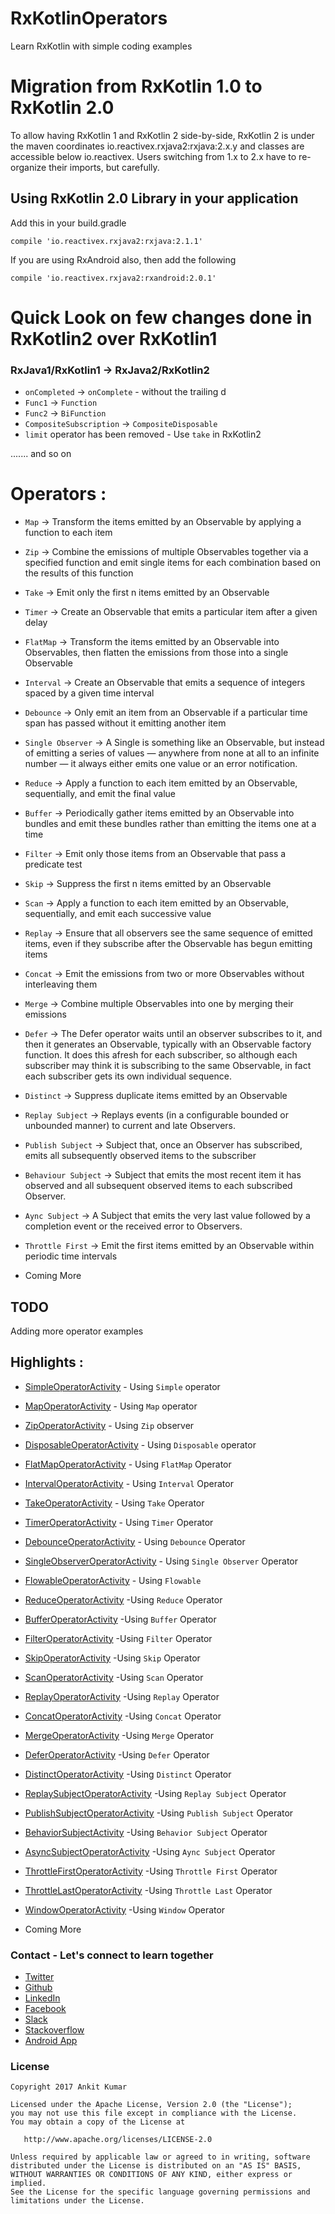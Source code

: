 # RxKotlinOperators

Learn RxKotlin with simple coding examples


# Migration from RxKotlin 1.0 to RxKotlin 2.0

To allow having RxKotlin 1 and RxKotlin 2 side-by-side, RxKotlin 2 is under the maven coordinates io.reactivex.rxjava2:rxjava:2.x.y and classes are accessible below io.reactivex.
Users switching from 1.x to 2.x have to re-organize their imports, but carefully.

## Using RxKotlin 2.0 Library in your application

Add this in your build.gradle

`compile 'io.reactivex.rxjava2:rxjava:2.1.1'`

If you are using RxAndroid also, then add the following

`compile 'io.reactivex.rxjava2:rxandroid:2.0.1'`

# Quick Look on few changes done in RxKotlin2 over RxKotlin1

### RxJava1/RxKotlin1 -> RxJava2/RxKotlin2

* `onCompleted` -> `onComplete` - without the trailing d
* `Func1` -> `Function`
* `Func2` -> `BiFunction`
* `CompositeSubscription` -> `CompositeDisposable`
* `limit` operator has been removed - Use `take` in RxKotlin2

....... and so on

# Operators :
* `Map` -> Transform the items emitted by an Observable by applying a function to each item
* `Zip` -> Combine the emissions of multiple Observables together via a specified function and emit single items for each combination based on the results of this function
* `Take` -> Emit only the first n items emitted by an Observable
* `Timer` -> Create an Observable that emits a particular item after a given delay
* `FlatMap` -> Transform the items emitted by an Observable into Observables, then flatten the emissions from those into a single Observable
* `Interval` -> Create an Observable that emits a sequence of integers spaced by a given time interval
* `Debounce` -> Only emit an item from an Observable if a particular time span has passed without it emitting another item
* `Single Observer` -> A Single is something like an Observable, but instead of emitting a series of values — anywhere from none at all to an infinite number — it always either emits one value or an error notification.
* `Reduce` -> Apply a function to each item emitted by an Observable, sequentially, and emit the final value
* `Buffer` -> Periodically gather items emitted by an Observable into bundles and emit these bundles rather than emitting the items one at a time
* `Filter` -> Emit only those items from an Observable that pass a predicate test
* `Skip` -> Suppress the first n items emitted by an Observable
* `Scan` -> Apply a function to each item emitted by an Observable, sequentially, and emit each successive value
* `Replay` -> Ensure that all observers see the same sequence of emitted items, even if they subscribe after the Observable has begun emitting items
* `Concat` -> Emit the emissions from two or more Observables without interleaving them
* `Merge` -> Combine multiple Observables into one by merging their emissions
* `Defer` -> The Defer operator waits until an observer subscribes to it, and then it generates an Observable, typically with an Observable factory function. It does this afresh for each subscriber, so although each subscriber may think it is subscribing to the same Observable, in fact each subscriber gets its own individual sequence.
* `Distinct` -> Suppress duplicate items emitted by an Observable
* `Replay Subject` -> Replays events (in a configurable bounded or unbounded manner) to current and late Observers.
* `Publish Subject` -> Subject that, once an Observer has subscribed, emits all subsequently observed items to the subscriber
* `Behaviour Subject` -> Subject that emits the most recent item it has observed and all subsequent observed items to each subscribed Observer.
* `Aync Subject` -> A Subject that emits the very last value followed by a completion event or the received error to Observers.
* `Throttle First` -> Emit the first items emitted by an Observable within periodic time intervals

* Coming More
## TODO

Adding more operator examples

## Highlights :
* [SimpleOperatorActivity](https://github.com/AnkitDroidGit/RxJava-RxKotlin-Android-Samples/blob/master/app/src/main/java/com/freeankit/rxjava2samples/ui/operators/SimpleOperatorActivity.kt) - Using `Simple` operator
* [MapOperatorActivity](https://github.com/AnkitDroidGit/RxJava-RxKotlin-Android-Samples/blob/master/app/src/main/java/com/freeankit/rxjava2samples/ui/operators/MapOperatorActivity.kt) - Using `Map` operator
* [ZipOperatorActivity](https://github.com/AnkitDroidGit/RxJava-RxKotlin-Android-Samples/blob/master/app/src/main/java/com/freeankit/rxjava2samples/ui/operators/ZipOperatorActivity.kt) - Using `Zip` observer
* [DisposableOperatorActivity](https://github.com/AnkitDroidGit/RxJava-RxKotlin-Android-Samples/blob/master/app/src/main/java/com/freeankit/rxjava2samples/ui/operators/DisposableOperatorActivity.kt) - Using `Disposable` operator
* [FlatMapOperatorActivity](https://github.com/AnkitDroidGit/RxJava-RxKotlin-Android-Samples/blob/master/app/src/main/java/com/freeankit/rxjava2samples/ui/operators/FlatMapOperatorActivity.kt) - Using `FlatMap` Operator
* [IntervalOperatorActivity](https://github.com/AnkitDroidGit/RxJava-RxKotlin-Android-Samples/blob/master/app/src/main/java/com/freeankit/rxjava2samples/ui/operators/IntervalOperatorActivity.kt) - Using `Interval` Operator
* [TakeOperatorActivity](https://github.com/AnkitDroidGit/RxJava-RxKotlin-Android-Samples/blob/master/app/src/main/java/com/freeankit/rxjava2samples/ui/operators/TakeOperatorActivity.kt) - Using `Take` Operator
* [TimerOperatorActivity](https://github.com/AnkitDroidGit/RxJava-RxKotlin-Android-Samples/blob/master/app/src/main/java/com/freeankit/rxjava2samples/ui/operators/TimerOperatorActivity.kt) - Using `Timer` Operator
* [DebounceOperatorActivity](https://github.com/AnkitDroidGit/RxJava-RxKotlin-Android-Samples/blob/master/app/src/main/java/com/freeankit/rxjava2samples/ui/operators/DebounceOperatorActivity.kt) - Using `Debounce` Operator
* [SingleObserverOperatorActivity](https://github.com/AnkitDroidGit/RxJava-RxKotlin-Android-Samples/blob/master/app/src/main/java/com/freeankit/rxjava2samples/ui/operators/SingleObserverOperatorActivity.kt) - Using `Single Observer` Operator
* [FlowableOperatorActivity](https://github.com/AnkitDroidGit/RxJava-RxKotlin-Android-Samples/blob/master/app/src/main/java/com/freeankit/rxjava2samples/ui/operators/FlowableOperatorActivity.kt) - Using `Flowable`
* [ReduceOperatorActivity](https://github.com/AnkitDroidGit/RxJava-RxKotlin-Android-Samples/blob/master/app/src/main/java/com/freeankit/rxjava2samples/ui/operators/ReduceOperatorActivity.kt) -Using `Reduce` Operator 
* [BufferOperatorActivity](https://github.com/AnkitDroidGit/RxJava-RxKotlin-Android-Samples/blob/master/app/src/main/java/com/freeankit/rxjava2samples/ui/operators/BufferOperatorActivity.kt) -Using `Buffer` Operator 
* [FilterOperatorActivity](https://github.com/AnkitDroidGit/RxJava-RxKotlin-Android-Samples/blob/master/app/src/main/java/com/freeankit/rxjava2samples/ui/operators/FilterOperatorActivity.kt) -Using `Filter` Operator 
* [SkipOperatorActivity](https://github.com/AnkitDroidGit/RxJava-RxKotlin-Android-Samples/blob/master/app/src/main/java/com/freeankit/rxjava2samples/ui/operators/SkipOperatorActivity.kt) -Using `Skip` Operator 
* [ScanOperatorActivity](https://github.com/AnkitDroidGit/RxJava-RxKotlin-Android-Samples/blob/master/app/src/main/java/com/freeankit/rxjava2samples/ui/operators/ScanOperatorActivity.kt) -Using `Scan` Operator
* [ReplayOperatorActivity](https://github.com/AnkitDroidGit/RxJava-RxKotlin-Android-Samples/blob/master/app/src/main/java/com/freeankit/rxjava2samples/ui/operators/ReplayOperatorActivity.kt) -Using `Replay` Operator
* [ConcatOperatorActivity](https://github.com/AnkitDroidGit/RxJava-RxKotlin-Android-Samples/blob/master/app/src/main/java/com/freeankit/rxjava2samples/ui/operators/ConcatOperatorActivity.kt) -Using `Concat` Operator
* [MergeOperatorActivity](https://github.com/AnkitDroidGit/RxJava-RxKotlin-Android-Samples/blob/master/app/src/main/java/com/freeankit/rxjava2samples/ui/operators/MergeOperatorActivity.kt) -Using `Merge` Operator
* [DeferOperatorActivity](https://github.com/AnkitDroidGit/RxJava-RxKotlin-Android-Samples/blob/master/app/src/main/java/com/freeankit/rxjava2samples/ui/operators/DeferOperatorActivity.kt) -Using `Defer` Operator
* [DistinctOperatorActivity](https://github.com/AnkitDroidGit/RxJava-RxKotlin-Android-Samples/blob/master/app/src/main/java/com/freeankit/rxjava2samples/ui/operators/DistinctOperatorActivity.kt) -Using `Distinct` Operator
* [ReplaySubjectOperatorActivity](https://github.com/AnkitDroidGit/RxJava-RxKotlin-Android-Samples/blob/master/app/src/main/java/com/freeankit/rxjava2samples/ui/operators/ReplaySubjectOperatorActivity.kt) -Using `Replay Subject` Operator
* [PublishSubjectOperatorActivity](https://github.com/AnkitDroidGit/RxJava-RxKotlin-Android-Samples/blob/master/app/src/main/java/com/freeankit/rxjava2samples/ui/operators/PublishSubjectOperatorActivity.kt) -Using `Publish Subject` Operator
* [BehaviorSubjectActivity](https://github.com/AnkitDroidGit/RxJava-RxKotlin-Android-Samples/blob/master/app/src/main/java/com/freeankit/rxjava2samples/ui/operators/BehaviorSubjectActivity.kt) -Using `Behavior Subject` Operator
* [AsyncSubjectOperatorActivity](https://github.com/AnkitDroidGit/RxJava-RxKotlin-Android-Samples/blob/master/app/src/main/java/com/freeankit/rxjava2samples/ui/operators/AsyncSubjectOperatorActivity.kt) -Using `Aync Subject` Operator
* [ThrottleFirstOperatorActivity](https://github.com/AnkitDroidGit/RxJava-RxKotlin-Android-Samples/blob/master/app/src/main/java/com/freeankit/rxjava2samples/ui/operators/ThrottleFirstOperatorActivity.kt) -Using `Throttle First` Operator
* [ThrottleLastOperatorActivity](https://github.com/AnkitDroidGit/RxJava-RxKotlin-Android-Samples/blob/master/app/src/main/java/com/freeankit/rxjava2samples/ui/operators/ThrottleLastOperatorActivity.kt) -Using `Throttle Last` Operator
* [WindowOperatorActivity](https://github.com/AnkitDroidGit/RxJava-RxKotlin-Android-Samples/blob/master/app/src/main/java/com/freeankit/rxjava2samples/ui/operators/WindowOperatorActivity.kt) -Using `Window` Operator
 
* Coming More

### Contact - Let's connect to learn together
- [Twitter](https://twitter.com/KumarAnkitRKE)
- [Github](https://github.com/AnkitDroidGit)
- [LinkedIn](https://www.linkedin.com/in/kumarankitkumar/)
- [Facebook](https://www.facebook.com/freeankit)
- [Slack](https://ankitdroid.slack.com)
- [Stackoverflow](https://stackoverflow.com/users/3282461/android)
- [Android App](https://play.google.com/store/apps/details?id=com.freeankit.ankitprofile)


### License

    Copyright 2017 Ankit Kumar
    
    Licensed under the Apache License, Version 2.0 (the "License");
    you may not use this file except in compliance with the License.
    You may obtain a copy of the License at

       http://www.apache.org/licenses/LICENSE-2.0

    Unless required by applicable law or agreed to in writing, software
    distributed under the License is distributed on an "AS IS" BASIS,
    WITHOUT WARRANTIES OR CONDITIONS OF ANY KIND, either express or implied.
    See the License for the specific language governing permissions and
    limitations under the License.
